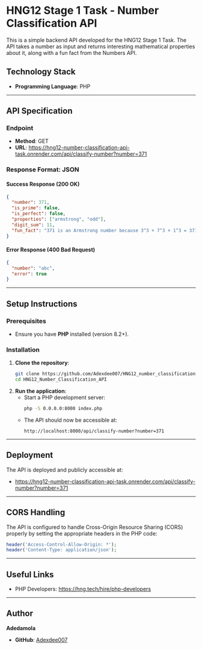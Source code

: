 # HNG12 Stage 1 Task - Number Classification API

This is a simple backend API developed for the HNG12 Stage 1 Task. The API takes a number as input and returns interesting mathematical properties about it, along with a fun fact from the Numbers API.

## Technology Stack

- **Programming Language**: PHP

---

## API Specification

### Endpoint
- **Method**: GET
- **URL**: https://hng12-number-classification-api-task.onrender.com/api/classify-number?number=371

### Response Format: JSON

#### **Success Response (200 OK)**
```json
{
  "number": 371,
  "is_prime": false,
  "is_perfect": false,
  "properties": ["armstrong", "odd"],
  "digit_sum": 11,
  "fun_fact": "371 is an Armstrong number because 3^3 + 7^3 + 1^3 = 371"
}
```

#### **Error Response (400 Bad Request)**
```json
{
  "number": "abc",
  "error": true
}
```

---

## Setup Instructions

### Prerequisites
- Ensure you have **PHP** installed (version 8.2+).

### Installation
1. **Clone the repository**:
   ```bash
   git clone https://github.com/Adexdee007/HNG12_number_classification_api_task.git
   cd HNG12_Number_Classification_API
   ```
2. **Run the application**:
   - Start a PHP development server:
     ```bash
     php -S 0.0.0.0:8000 index.php
     ```
   - The API should now be accessible at:
     ```
     http://localhost:8000/api/classify-number?number=371
     ```

---

## Deployment

The API is deployed and publicly accessible at:
- https://hng12-number-classification-api-task.onrender.com/api/classify-number?number=371

---

## CORS Handling

The API is configured to handle Cross-Origin Resource Sharing (CORS) properly by setting the appropriate headers in the PHP code:
```php
header('Access-Control-Allow-Origin: *');
header('Content-Type: application/json');
```

---

## Useful Links

- PHP Developers:  https://hng.tech/hire/php-developers

---

## Author

**Adedamola**

- **GitHub**: [Adexdee007](https://github.com/Adexdee007/HNG12_number_classification_api_task)